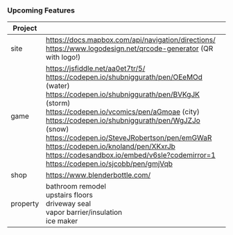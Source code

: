 
### Upcoming Features

|Project||
|-|-|
|site|https://docs.mapbox.com/api/navigation/directions/<br/>https://www.logodesign.net/qrcode-generator (QR with logo!)|
|game|https://jsfiddle.net/aa0et7tr/5/<br/>https://codepen.io/shubniggurath/pen/OEeMOd (water)<br/>https://codepen.io/shubniggurath/pen/BVKgJK (storm)<br/>https://codepen.io/vcomics/pen/aGmoae (city)<br/>https://codepen.io/shubniggurath/pen/WgJZJo (snow)<br/>https://codepen.io/SteveJRobertson/pen/emGWaR<br/>https://codepen.io/knoland/pen/XKxrJb<br/>https://codesandbox.io/embed/v6sle?codemirror=1<br/>https://codepen.io/sjcobb/pen/gmjVqb|
|shop|https://www.blenderbottle.com/|
|property|bathroom remodel<br/>upstairs floors<br/>driveway seal<br/>vapor barrier/insulation<br/>ice maker|
